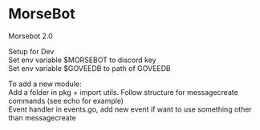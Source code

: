 # MorseBot
Morsebot 2.0<br />

Setup for Dev<br />
Set env variable $MORSEBOT to discord key<br />
Set env variable $GOVEEDB to path of GOVEEDB<br />

To add a new module: <br />
Add a folder in pkg + import utils. Follow structure for messagecreate commands (see echo for example)<br />
Event handler in events.go, add new event if want to use something other than messagecreate<br />

